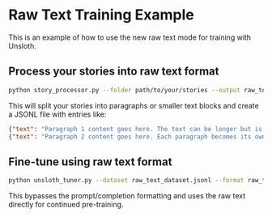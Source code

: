 # Raw Text Training Example

This is an example of how to use the new raw text mode for training with Unsloth.

## Process your stories into raw text format

```bash
python story_processor.py --folder path/to/your/stories --output raw_text_dataset.jsonl --format raw_text
```

This will split your stories into paragraphs or smaller text blocks and create a JSONL file with entries like:

```json
{"text": "Paragraph 1 content goes here. The text can be longer but is typically sized to stay within token limits."}
{"text": "Paragraph 2 content goes here. Each paragraph becomes its own training example."}
```

## Fine-tune using raw text format

```bash
python unsloth_tuner.py --dataset raw_text_dataset.jsonl --format raw_text
```

This bypasses the prompt/completion formatting and uses the raw text directly for continued pre-training.
